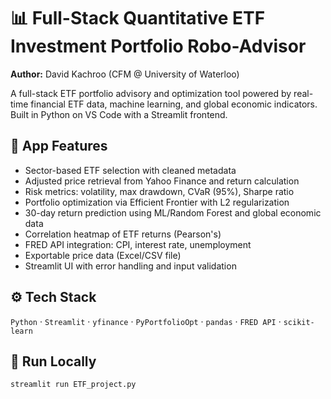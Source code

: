 # 📊 Full-Stack Quantitative ETF Investment Portfolio Robo-Advisor

**Author:** David Kachroo (CFM @ University of Waterloo)

A full-stack ETF portfolio advisory and optimization tool powered by real-time financial ETF data, machine learning, and global economic indicators. Built in Python on VS Code with a Streamlit frontend.

## 🔧 App Features

- Sector-based ETF selection with cleaned metadata
- Adjusted price retrieval from Yahoo Finance and return calculation
- Risk metrics: volatility, max drawdown, CVaR (95%), Sharpe ratio
- Portfolio optimization via Efficient Frontier with L2 regularization
- 30-day return prediction using ML/Random Forest and global economic data
- Correlation heatmap of ETF returns (Pearson's)
- FRED API integration: CPI, interest rate, unemployment
- Exportable price data (Excel/CSV file)
- Streamlit UI with error handling and input validation

## ⚙️ Tech Stack

`Python` · `Streamlit` · `yfinance` · `PyPortfolioOpt` · `pandas` · `FRED API` · `scikit-learn`

## 🚀 Run Locally

```bash
streamlit run ETF_project.py
